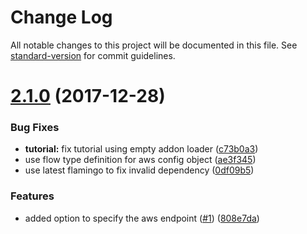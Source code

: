 # Change Log

All notable changes to this project will be documented in this file. See [standard-version](https://github.com/conventional-changelog/standard-version) for commit guidelines.

<a name="2.1.0"></a>
# [2.1.0](https://github.com/piobyte/flamingo-s3/compare/v2.0.1...v2.1.0) (2017-12-28)


### Bug Fixes

* **tutorial:** fix tutorial using empty addon loader ([c73b0a3](https://github.com/piobyte/flamingo-s3/commit/c73b0a3))
* use flow type definition for aws config object ([ae3f345](https://github.com/piobyte/flamingo-s3/commit/ae3f345))
* use latest flamingo to fix invalid dependency ([0df09b5](https://github.com/piobyte/flamingo-s3/commit/0df09b5))


### Features

* added option to specify the aws endpoint ([#1](https://github.com/piobyte/flamingo-s3/issues/1)) ([808e7da](https://github.com/piobyte/flamingo-s3/commit/808e7da))
